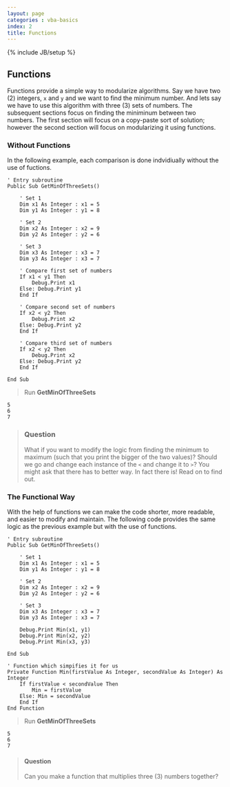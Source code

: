 ```yaml
---
layout: page
categories : vba-basics
index: 2
title: Functions
---
```

{% include JB/setup %}

## Functions

Functions provide a simple way to modularize algorithms. Say we have two (2) integers, `x` and `y` and we want to find the minimum number. And lets say we have to use this algorithm with three (3) sets of numbers. The subsequent sections focus on finding the miniminum between two numbers. The first section will focus on a copy-paste sort of solution; however the second section will focus on modularizing it using functions.

### Without Functions

In the following example, each comparison is done indvidiually without the use of fuctions.

```vb.net
' Entry subroutine
Public Sub GetMinOfThreeSets()

    ' Set 1
    Dim x1 As Integer : x1 = 5
    Dim y1 As Integer : y1 = 8

    ' Set 2
    Dim x2 As Integer : x2 = 9
    Dim y2 As Integer : y2 = 6

    ' Set 3
    Dim x3 As Integer : x3 = 7
    Dim y3 As Integer : x3 = 7

    ' Compare first set of numbers
    If x1 < y1 Then
        Debug.Print x1
    Else: Debug.Print y1
    End If

    ' Compare second set of numbers
    If x2 < y2 Then
        Debug.Print x2
    Else: Debug.Print y2
    End If

    ' Compare third set of numbers
    If x2 < y2 Then
        Debug.Print x2
    Else: Debug.Print y2
    End If

End Sub
```

> Run **GetMinOfThreeSets**

```
5
6
7
```

> ### Question
> What if you want to modify the logic from finding the minimum to maximum (such that you print the bigger of the two values)? Should we go and change each instance of the `<` and change it to `>`?
> You might ask that there has to better way. In fact there is! Read on to find out.

### The Functional Way

With the help of functions we can make the code shorter, more readable, and easier to modify and maintain. The following code provides the same logic as the previous example but with the use of functions.

```vb.net
' Entry subroutine
Public Sub GetMinOfThreeSets()

    ' Set 1
    Dim x1 As Integer : x1 = 5
    Dim y1 As Integer : y1 = 8

    ' Set 2
    Dim x2 As Integer : x2 = 9
    Dim y2 As Integer : y2 = 6

    ' Set 3
    Dim x3 As Integer : x3 = 7
    Dim y3 As Integer : x3 = 7

    Debug.Print Min(x1, y1)
    Debug.Print Min(x2, y2)
    Debug.Print Min(x3, y3)

End Sub

' Function which simpifies it for us
Private Function Min(firstValue As Integer, secondValue As Integer) As Integer
    If firstValue < secondValue Then
        Min = firstValue
    Else: Min = secondValue
    End If
End Function
```

> Run **GetMinOfThreeSets**

```
5
6
7
```

> #### Question
> Can you make a function that multiplies three (3) numbers together?
